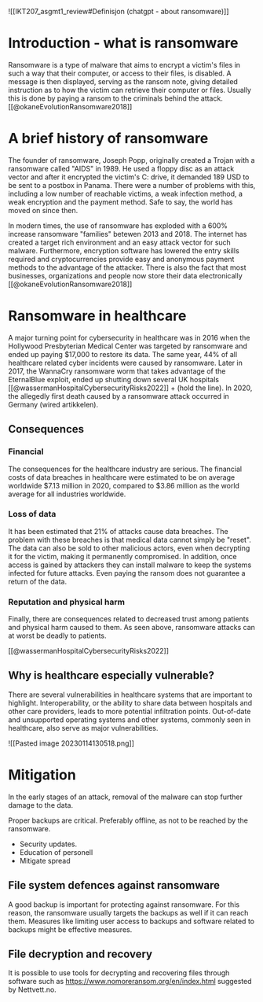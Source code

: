 
![[IKT207_asgmt1_review#Definisjon (chatgpt - about ransomware)]]


# Introduction - what is ransomware
Ransomware is a type of malware that aims to encrypt a victim's files in such a way that their computer, or access to their files, is disabled. A message is then displayed, serving as the ransom note, giving detailed instruction as to how the victim can retrieve their computer or files. Usually this is done by paying a ransom to the criminals behind the attack. [[@okaneEvolutionRansomware2018]]


# A brief history of ransomware
The founder of ransomware, Joseph Popp, originally created a Trojan with a ransomware called "AIDS" in 1989. He used a floppy disc as an attack vector and after it encrypted the victim's C: drive, it demanded 189 USD to be sent to a postbox in Panama. There were a number of problems with this, including a low number of reachable victims, a weak infection method, a weak encryption and the payment method.  Safe to say, the world has moved on since then. 

In modern times, the use of ransomware has exploded with a 600% increase ransomware "families" betewen 2013 and 2018. The internet has created a target rich environment and an easy attack vector for such malware. Furthermore, encryption software has lowered the entry skills required and cryptocurrencies provide easy and anonymous payment methods to the advantage of the attacker. There is also the fact that most businesses, organizations and people now store their data electronically [[@okaneEvolutionRansomware2018]]

# Ransomware in healthcare
A major turning point for cybersecurity in healthcare was in 2016 when the Hollywood Presbyterian Medical Center was targeted by ransomware and ended up paying $17,000 to restore its data. The same year, 44% of all healthcare related cyber incidents were caused by ransomware. Later in 2017, the WannaCry ransomware worm that takes advantage of the EternalBlue exploit, ended up shutting down several UK hospitals [[@wassermanHospitalCybersecurityRisks2022]] + (hold the line). In 2020, the allegedly first death caused by a ransomware attack occurred in Germany (wired artikkelen). 

## Consequences 

### Financial
The consequences for the healthcare industry are serious. The financial costs of data breaches in healthcare were estimated to be on average worldwide $7.13 million in 2020, compared to $3.86 million as the world average for all industries worldwide.

### Loss of data
It has been estimated that 21% of attacks cause data breaches. The problem with these breaches is that medical data cannot simply be "reset". The data can also be sold to other malicious actors, even when decrypting it for the victim, making it permanently compromised. In addition, once access is gained by attackers they can  install malware to keep the systems infected for future attacks. Even paying the ransom does not guarantee a return of the data. 

### Reputation and physical harm
Finally, there are consequences related to decreased trust among patients and physical harm caused to them. As seen above, ransomware attacks can at worst be deadly to patients.

[[@wassermanHospitalCybersecurityRisks2022]]

## Why is healthcare especially vulnerable? 
There are several vulnerabilities in healthcare systems that are important to highlight. Interoperability, or the ability to share data between hospitals and other care providers, leads to more potential infiltration points. Out-of-date and unsupported operating systems and other systems, commonly seen in healthcare, also serve as major vulnerabilities. 



![[Pasted image 20230114130518.png]]



# Mitigation
In the early stages of an attack, removal of the malware can stop further damage to the data.

Proper backups are critical. Preferably offline, as not to be reached by the ransomware.

- Security updates.
- Education of personell 
- Mitigate spread


## File system defences against ransomware
A good backup is important for protecting against ransomware. For this reason, the ransomware usually targets the backups as well if it can reach them. Measures like limiting user access to backups and software related to backups might be effective measures. 

## File decryption and recovery

It is possible to use tools for decrypting and recovering files through software such as https://www.nomoreransom.org/en/index.html suggested by Nettvett.no.
